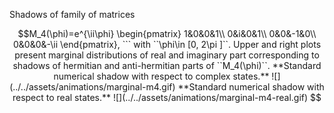 Shadows of family of matrices
```math
M_4(\phi)=e^{\ii\phi}
\begin{pmatrix}
1&0&0&1\\
0&i&0&1\\
0&0&-1&0\\
0&0&0&-\ii
\end{pmatrix},
``` with ``\phi\in [0, 2\pi ]``. Upper and
right plots present marginal distributions of real and imaginary part
corresponding to shadows of hermitian and anti-hermitian parts of
``M_4(\phi)``.

**Standard numerical shadow with respect to complex
states.** ![](../../assets/animations/marginal-m4.gif)

**Standard numerical shadow with respect to real states.**
![](../../assets/animations/marginal-m4-real.gif)
